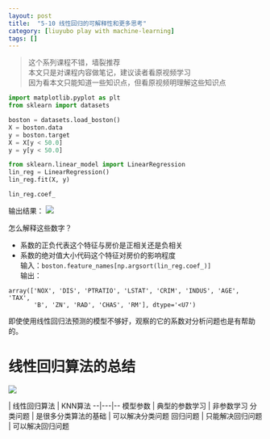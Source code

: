 ```yaml
---
layout: post
title:  "5-10 线性回归的可解释性和更多思考"
category: [liuyubo play with machine-learning]
tags: []
---
```


> 这个系列课程不错，墙裂推荐  
> 本文只是对课程内容做笔记，建议读者看原视频学习  
> 因为看本文只能知道一些知识点，但看原视频明理解这些知识点  

```python
import matplotlib.pyplot as plt
from sklearn import datasets

boston = datasets.load_boston()
X = boston.data
y = boston.target
X = X[y < 50.0]
y = y[y < 50.0]

from sklearn.linear_model import LinearRegression
lin_reg = LinearRegression()
lin_reg.fit(X, y)

lin_reg.coef_
```

输出结果：
![](http://windmissing.github.io/images/2019/65.png)

怎么解释这些数字？

<!-- more -->

- 系数的正负代表这个特征与房价是正相关还是负相关  
- 系数的绝对值大小代码这个特征对房价的影响程度  
输入：`boston.feature_names[np.argsort(lin_reg.coef_)]`  
输出：
```
array(['NOX', 'DIS', 'PTRATIO', 'LSTAT', 'CRIM', 'INDUS', 'AGE', 'TAX',
       'B', 'ZN', 'RAD', 'CHAS', 'RM'], dtype='<U7')
```

即使使用线性回归法预测的模型不够好，观察的它的系数对分析问题也是有帮助的。

# 线性回归算法的总结

![](http://windmissing.github.io/images/2019/65.png)

  | 线性回归算法  | KNN算法
--|---|--
模型参数  | 典型的参数学习  | 非参数学习
分类问题  | 是很多分类算法的基础  | 可以解决分类问题
回归问题  | 只能解决回归问题  | 可以解决回归问题 

